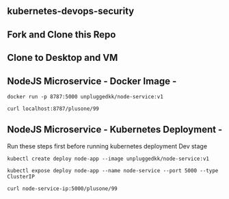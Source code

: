 ## kubernetes-devops-security

## Fork and Clone this Repo

## Clone to Desktop and VM

## NodeJS Microservice - Docker Image -

`docker run -p 8787:5000 unpluggedkk/node-service:v1`

`curl localhost:8787/plusone/99`

## NodeJS Microservice - Kubernetes Deployment -

Run these steps first before running kubernetes deployment Dev stage

`kubectl create deploy node-app --image unpluggedkk/node-service:v1`

`kubectl expose deploy node-app --name node-service --port 5000 --type ClusterIP`

`curl node-service-ip:5000/plusone/99`
